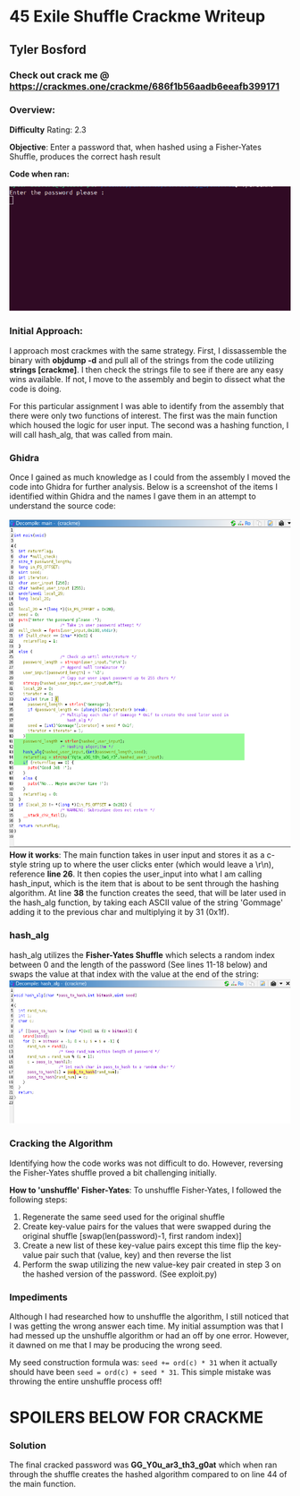 # 45 Exile Shuffle Crackme Writeup
## Tyler Bosford
### Check out crack me @ https://crackmes.one/crackme/686f1b56aadb6eeafb399171

### Overview:
**Difficulty** Rating: 2.3

**Objective**: Enter a password that, when hashed using a Fisher-Yates Shuffle, produces the correct hash result

**Code when ran:**

![Screenshot of code output](crackme_start.png)

### Initial Approach:
I approach most crackmes with the same strategy. First, I dissassemble the binary with **objdump -d** and pull all of the strings from the code utilizing **strings [crackme]**. I then check the strings file to see if there are any easy wins available. If not, I move to the assembly and begin to dissect what the code is doing. 

For this particular assignment I was able to identify from the assembly that there were only two functions of interest. The first was the main function which housed the logic for user input. The second was a hashing function, I will call hash_alg, that was called from main. 

### Ghidra
Once I gained as much knowledge as I could from the assembly I moved the code into Ghidra for further analysis. Below is a screenshot of the items I identified within Ghidra and the names I gave them in an attempt to understand the source code:

![Screenshot of ghidra main](ghidra_main.png)
**How it works**: The main function takes in user input and stores it as a c-style string up to where the user clicks enter (which would leave a \r\n), reference **line 26**. It then copies the user_input into what I am calling hash_input, which is the item that is about to be sent through the hashing algorithm. At line **38** the function creates the seed, that will be later used in the hash_alg function, by taking each ASCII value of the string 'Gommage' adding it to the previous char and multiplying it by 31 (0x1f).

### hash_alg
hash_alg utilizes the **Fisher-Yates Shuffle** which selects a random index between 0 and the length of the password (See lines 11-18 below) and swaps the value at that index with the value at the end of the string: 
![Screenshot of hash_alg in Ghidra](ghidra_hash_alg.png)

### Cracking the Algorithm
Identifying how the code works was not difficult to do. However, reversing the Fisher-Yates shuffle proved a bit challenging initially. 

**How to 'unshuffle' Fisher-Yates**: To unshuffle Fisher-Yates, I followed the following steps:
1. Regenerate the same seed used for the original shuffle
2. Create key-value pairs for the values that were swapped during the original shuffle [swap(len(password)-1, first random index)]
3. Create a new list of these key-value pairs except this time flip the key-value pair such that (value, key) and then reverse the list
4. Perform the swap utilizing the new value-key pair created in step 3 on the hashed version of the password. (See exploit.py)

### Impediments
Although I had researched how to unshuffle the algorithm, I still noticed that I was getting the wrong answer each time. My initial assumption was that I had messed up the unshuffle algorithm or had an off by one error. However, it dawned on me that I may be producing the wrong seed.

My seed construction formula was: `seed += ord(c) * 31` when it actually should have been `seed = ord(c) + seed * 31`. This simple mistake was throwing the entire unshuffle process off! 

# SPOILERS BELOW FOR CRACKME

### Solution
The final cracked password was **GG_Y0u_ar3_th3_g0at** which when ran through the shuffle creates the hashed algorithm compared to on line 44 of the main function. 
